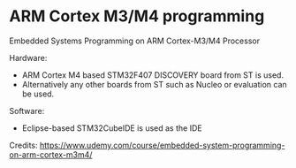 # ARM Cortex M3/M4 programming

Embedded Systems Programming on ARM Cortex-M3/M4 Processor

Hardware:
- ARM Cortex M4 based STM32F407 DISCOVERY board from ST is used.
- Alternatively any other boards from ST such as Nucleo or evaluation can be used.

Software:
- Eclipse-based STM32CubeIDE is used as the  IDE 

Credits: https://www.udemy.com/course/embedded-system-programming-on-arm-cortex-m3m4/
